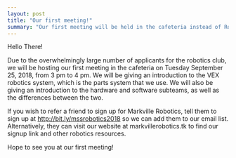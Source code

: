 ```yaml
---
layout: post
title: "Our first meeting!"
summary: "Our first meeting will be held in the cafeteria instead of Room 334"
---
```

Hello There!

Due to the overwhelmingly large number of applicants for the robotics club, we will be hosting our first meeting in the cafeteria 
on Tuesday September 25, 2018, from 3 pm to 4 pm. We will be giving an introduction to the VEX robotics system, which is the parts system that we use. We will also be giving an introduction to the hardware and software subteams, as well as the differences between the two.

If you wish to refer a friend to sign up for Markville Robotics, tell them to sign up at http://bit.ly/mssrobotics2018 so we can add them to our email list.
Alternatively, they can visit our website at markvillerobotics.tk to find our signup link and other robotics resources.

Hope to see you at our first meeting!
